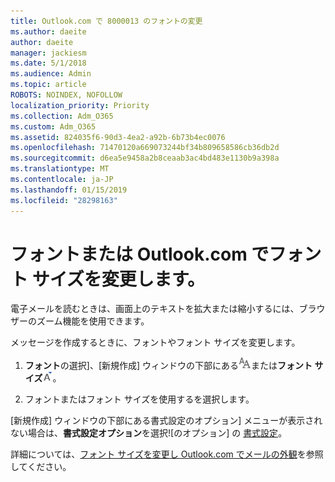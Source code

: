 ```yaml
---
title: Outlook.com で 8000013 のフォントの変更
ms.author: daeite
author: daeite
manager: jackiesm
ms.date: 5/1/2018
ms.audience: Admin
ms.topic: article
ROBOTS: NOINDEX, NOFOLLOW
localization_priority: Priority
ms.collection: Adm_O365
ms.custom: Adm_O365
ms.assetid: 824035f6-90d3-4ea2-a92b-6b73b4ec0076
ms.openlocfilehash: 71470120a669073244bf34b809658586cb36db2d
ms.sourcegitcommit: d6ea5e9458a2b8ceaab3ac4bd483e1130b9a398a
ms.translationtype: MT
ms.contentlocale: ja-JP
ms.lasthandoff: 01/15/2019
ms.locfileid: "28298163"
---
```

# <a name="change-font-or-font-size-in-outlookcom"></a>フォントまたは Outlook.com でフォント サイズを変更します。

電子メールを読むときは、画面上のテキストを拡大または縮小するには、ブラウザーのズーム機能を使用できます。
  
メッセージを作成するときに、フォントやフォント サイズを変更します。
  
1. **フォント**の選択]、[新規作成] ウィンドウの下部にある![フォント](media/6d9372e0-cde5-49fc-a457-aafb62255163.png)または**フォント サイズ**![、フォント サイズのアイコン](media/9334f617-9593-4bd0-afb1-c53308ad7591.png)。
    
2. フォントまたはフォント サイズを使用するを選択します。
    
[新規作成] ウィンドウの下部にある書式設定のオプション] メニューが表示されない場合は、**書式設定オプション**を選択![のオプション] の [書式設定](media/13103798-e3ea-4069-a7a0-63f8903c8c3a.png)。
  
詳細については、[フォント サイズを変更し Outlook.com でメールの外観](https://go.microsoft.com/fwlink/p/?linkid=873130)を参照してください。
  

